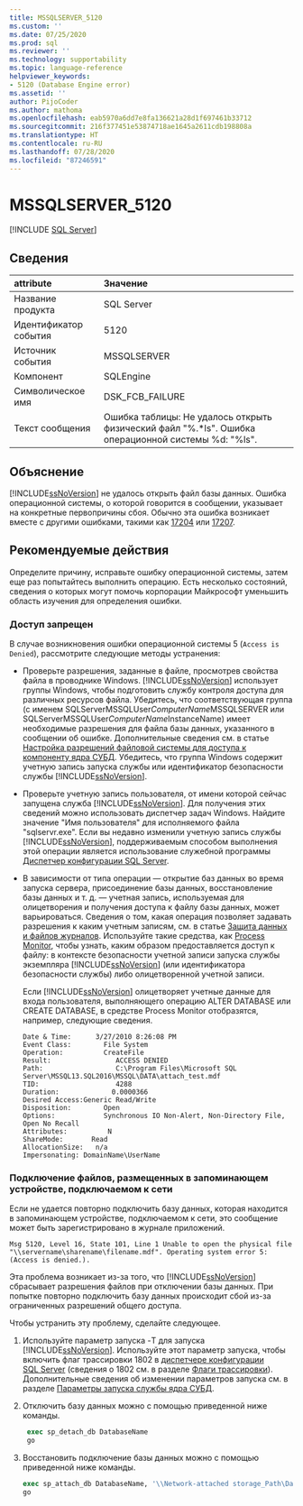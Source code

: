 ```yaml
---
title: MSSQLSERVER_5120
ms.custom: ''
ms.date: 07/25/2020
ms.prod: sql
ms.reviewer: ''
ms.technology: supportability
ms.topic: language-reference
helpviewer_keywords:
- 5120 (Database Engine error)
ms.assetid: ''
author: PijoCoder
ms.author: mathoma
ms.openlocfilehash: eab5970a6dd7e8fa136621a28d1f697461b33712
ms.sourcegitcommit: 216f377451e53874718ae1645a2611cdb198808a
ms.translationtype: HT
ms.contentlocale: ru-RU
ms.lasthandoff: 07/28/2020
ms.locfileid: "87246591"
---
```

# <a name="mssqlserver_5120"></a>MSSQLSERVER_5120
 [!INCLUDE [SQL Server](../../includes/applies-to-version/sqlserver.md)]
  
## <a name="details"></a>Сведения  
  
| attribute | Значение |  
| :-------- | :---- |  
|Название продукта|SQL Server|  
|Идентификатор события|5120|  
|Источник события|MSSQLSERVER|  
|Компонент|SQLEngine|  
|Символическое имя|DSK_FCB_FAILURE|  
|Текст сообщения|Ошибка таблицы: Не удалось открыть физический файл "%.*ls". Ошибка операционной системы %d: "%ls".|  
  
## <a name="explanation"></a>Объяснение  
[!INCLUDE[ssNoVersion](../../includes/ssnoversion-md.md)] не удалось открыть файл базы данных.  Ошибка операционной системы, о которой говорится в сообщении, указывает на конкретные первопричины сбоя. Обычно эта ошибка возникает вместе с другими ошибками, такими как [17204](mssqlserver-17204-database-engine-error.md) или [17207](mssqlserver-17207-database-engine-error.md).
  
## <a name="user-action"></a>Рекомендуемые действия  
  
  Определите причину, исправьте ошибку операционной системы, затем еще раз попытайтесь выполнить операцию. Есть несколько состояний, сведения о которых могут помочь корпорации Майкрософт уменьшить область изучения для определения ошибки. 
  
### <a name="access-is-denied"></a>Доступ запрещен 
В случае возникновения ошибки операционной системы 5 (`Access is Denied`), рассмотрите следующие методы устранения:
   -  Проверьте разрешения, заданные в файле, просмотрев свойства файла в проводнике Windows. [!INCLUDE[ssNoVersion](../../includes/ssnoversion-md.md)] использует группы Windows, чтобы подготовить службу контроля доступа для различных ресурсов файла. Убедитесь, что соответствующая группа (с именем SQLServerMSSQLUser$ComputerName$MSSQLSERVER или SQLServerMSSQLUser$ComputerName$InstanceName) имеет необходимые разрешения для файла базы данных, указанного в сообщении об ошибке. Дополнительные сведения см. в статье [Настройка разрешений файловой системы для доступа к компоненту ядра СУБД](/previous-versions/sql/2014/database-engine/configure-windows/configure-file-system-permissions-for-database-engine-access?view=sql-server-2014). Убедитесь, что группа Windows содержит учетную запись запуска службы или идентификатор безопасности службы [!INCLUDE[ssNoVersion](../../includes/ssnoversion-md.md)].
   -  Проверьте учетную запись пользователя, от имени которой сейчас запущена служба [!INCLUDE[ssNoVersion](../../includes/ssnoversion-md.md)]. Для получения этих сведений можно использовать диспетчер задач Windows. Найдите значение "Имя пользователя" для исполняемого файла "sqlservr.exe". Если вы недавно изменили учетную запись службы [!INCLUDE[ssNoVersion](../../includes/ssnoversion-md.md)], поддерживаемым способом выполнения этой операции является использование служебной программы [Диспетчер конфигурации SQL Server](../sql-server-configuration-manager.md). 
   -  В зависимости от типа операции — открытие баз данных во время запуска сервера, присоединение базы данных, восстановление базы данных и т. д. — учетная запись, используемая для олицетворения и получения доступа к файлу базы данных, может варьироваться. Сведения о том, какая операция позволяет задавать разрешения к каким учетным записям, см. в статье [Защита данных и файлов журналов](https://docs.microsoft.com/previous-versions/sql/sql-server-2008-r2/ms189128(v=sql.105)?redirectedfrom=MSDN). Используйте такие средства, как [Process Monitor](https://docs.microsoft.com/sysinternals/downloads/procmon), чтобы узнать, каким образом предоставляется доступ к файлу: в контексте безопасности учетной записи запуска службы экземпляра [!INCLUDE[ssNoVersion](../../includes/ssnoversion-md.md)] (или идентификатора безопасности службы) либо олицетворенной учетной записи.

      Если [!INCLUDE[ssNoVersion](../../includes/ssnoversion-md.md)] олицетворяет учетные данные для входа пользователя, выполняющего операцию ALTER DATABASE или CREATE DATABASE, в средстве Process Monitor отобразятся, например, следующие сведения.
      
        ```
        Date & Time:      3/27/2010 8:26:08 PM
        Event Class:        File System
        Operation:          CreateFile
        Result:                ACCESS DENIED
        Path:                  C:\Program Files\Microsoft SQL Server\MSSQL13.SQL2016\MSSQL\DATA\attach_test.mdf
        TID:                   4288
        Duration:             0.0000366
        Desired Access:Generic Read/Write
        Disposition:        Open
        Options:            Synchronous IO Non-Alert, Non-Directory File, Open No Recall
        Attributes:          N
        ShareMode:       Read
        AllocationSize:   n/a
        Impersonating: DomainName\UserName
        ```
  
  
### <a name="attaching-files-that-reside-on-a-network-attached-storage"></a>Подключение файлов, размещенных в запоминающем устройстве, подключаемом к сети  
Если не удается повторно подключить базу данных, которая находится в запоминающем устройстве, подключаемом к сети, это сообщение может быть зарегистрировано в журнале приложений.

`Msg 5120, Level 16, State 101, Line 1 Unable to open the physical file "\\servername\sharename\filename.mdf". Operating system error 5: (Access is denied.).`

Эта проблема возникает из-за того, что [!INCLUDE[ssNoVersion](../../includes/ssnoversion-md.md)] сбрасывает разрешения файлов при отключении базы данных. При попытке повторно подключить базу данных происходит сбой из-за ограниченных разрешений общего доступа.

Чтобы устранить эту проблему, сделайте следующее.
1. Используйте параметр запуска -T для запуска [!INCLUDE[ssNoVersion](../../includes/ssnoversion-md.md)]. Используйте этот параметр запуска, чтобы включить флаг трассировки 1802 в [диспетчере конфигурации SQL Server](../sql-server-configuration-manager.md) (сведения о 1802 см. в разделе [Флаги трассировки](../../t-sql/database-console-commands/dbcc-traceon-transact-sql.md)). Дополнительные сведения об изменении параметров запуска см. в разделе [Параметры запуска службы ядра СУБД](../../database-engine/configure-windows/database-engine-service-startup-options.md).

2. Отключить базу данных можно с помощью приведенной ниже команды.
   ```sql
    exec sp_detach_db DatabaseName
    go 
   ```

3. Восстановить подключение базы данных можно с помощью приведенной ниже команды.
   ```sql
   exec sp_attach_db DatabaseName, '\\Network-attached storage_Path\DatabaseMDFFile.mdf', '\\Network-attached storage_Path\DatabaseLDFFile.ldf'
   go
   ```
 
